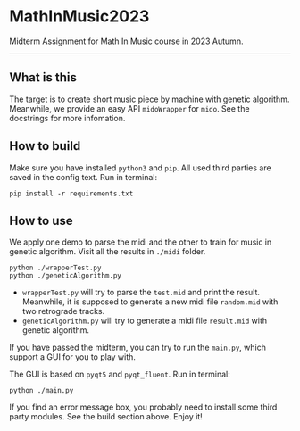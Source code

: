 # MathInMusic2023

Midterm Assignment for Math In Music course in 2023 Autumn.

---

## What is this

The target is to create short music piece by machine with genetic algorithm.
Meanwhile, we provide an easy API `midoWrapper` for `mido`. See the docstrings for more infomation.

## How to build

Make sure you have installed `python3` and `pip`. All used third parties are saved in the config text. Run in terminal:

```shell
pip install -r requirements.txt
```

## How to use

We apply one demo to parse the midi and the other to train for music in genetic algorithm. Visit all the results in `./midi` folder.

```shell
python ./wrapperTest.py
python ./geneticAlgorithm.py
```

- `wrapperTest.py` will try to parse the `test.mid` and print the result. Meanwhile, it is supposed to generate a new midi file `random.mid` with two retrograde tracks.
- `geneticAlgorithm.py` will try to generate a midi file `result.mid` with genetic algorithm.

If you have passed the midterm, you can try to run the `main.py`, which support a GUI for you to play with.

The GUI is based on `pyqt5` and `pyqt_fluent`. Run in terminal:

```shell
python ./main.py
```

If you find an error message box, you probably need to install some third party modules. See the build section above. Enjoy it!
